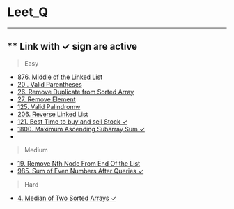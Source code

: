 # Leet_Q
------------------------------
** Link with ✓ sign are active 
------------------------------
>Easy
- [876. Middle of the Linked List](#Selection-Sort)
- [20 . Valid Parentheses](#Valid-Parentheses)
- [26. Remove Duplicate from Sorted Array](#Selection-Sort)
- [27. Remove Element](#Selection-Sort)
- [125. Valid Palindromw](#Selection-Sort)
- [206. Reverse Linked List](#Selection-Sort)
- [121. Best Time to buy and sell Stock ✓](https://leetcode.com/problems/best-time-to-buy-and-sell-stock/discuss/2423635/best-and-simple-solution-java)
- [1800. Maximum Ascending Subarray Sum ✓](https://leetcode.com/problems/maximum-ascending-subarray-sum/discuss/2607387/Java-Solution)
- 
>Medium
- [19.  Remove Nth Node From End Of the List](#Selection-Sort)
- [985. Sum of Even Numbers After Queries ✓](https://leetcode.com/submissions/detail/805576401/)
>Hard
- [4. Median of Two Sorted Arrays  ✓](https://leetcode.com/problems/median-of-two-sorted-arrays/discuss/2516024/Java-Solution-or-Using-merge-sort-or-100-faster)
